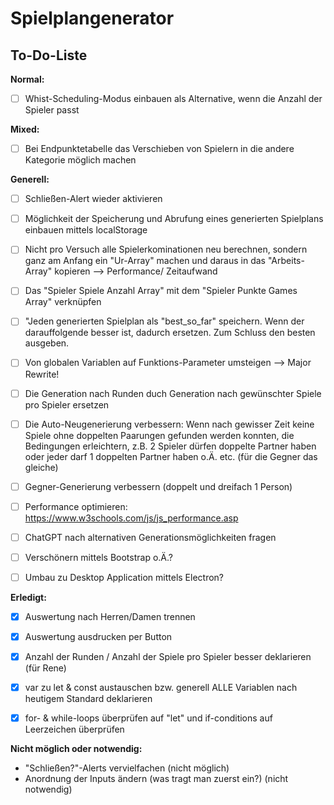 # Spielplangenerator
## To-Do-Liste

**Normal:**
- [ ] Whist-Scheduling-Modus einbauen als Alternative, wenn die Anzahl der Spieler passt

**Mixed:**
- [ ] Bei Endpunktetabelle das Verschieben von Spielern in die andere Kategorie möglich machen


**Generell:**
- [ ] Schließen-Alert wieder aktivieren
- [ ] Möglichkeit der Speicherung und Abrufung eines generierten Spielplans einbauen mittels localStorage
- [ ] Nicht pro Versuch alle Spielerkominationen neu berechnen, sondern ganz am Anfang ein "Ur-Array" machen und daraus in das "Arbeits-Array" kopieren --> Performance/ Zeitaufwand
- [ ] Das "Spieler Spiele Anzahl Array" mit dem "Spieler Punkte Games Array" verknüpfen
- [ ] "Jeden generierten Spielplan als "best_so_far" speichern. Wenn der darauffolgende besser ist, dadurch ersetzen. Zum Schluss den besten ausgeben.
- [ ] Von globalen Variablen auf Funktions-Parameter umsteigen --> Major Rewrite!
- [ ] Die Generation nach Runden duch Generation nach gewünschter Spiele pro Spieler ersetzen
- [ ] Die Auto-Neugenerierung verbessern: Wenn nach gewisser Zeit keine Spiele ohne doppelten Paarungen gefunden werden konnten, die Bedingungen erleichtern, z.B. 2 Spieler dürfen doppelte Partner haben oder jeder darf 1 doppelten Partner haben o.Ä. etc. (für die Gegner das gleiche)
- [ ] Gegner-Generierung verbessern (doppelt und dreifach 1 Person)
- [ ] Performance optimieren: https://www.w3schools.com/js/js_performance.asp
- [ ] ChatGPT nach alternativen Generationsmöglichkeiten fragen
- [ ] Verschönern mittels Bootstrap o.Ä.?
- [ ] Umbau zu Desktop Application mittels Electron?



**Erledigt:**
- [x] Auswertung nach Herren/Damen trennen
- [x] Auswertung ausdrucken per Button
- [x] Anzahl der Runden / Anzahl der Spiele pro Spieler besser deklarieren (für Rene)
- [x] var zu let & const austauschen bzw. generell ALLE Variablen nach heutigem Standard deklarieren
- [x] for- & while-loops überprüfen auf "let" und if-conditions auf Leerzeichen überprüfen



**Nicht möglich oder notwendig:**
- "Schließen?"-Alerts vervielfachen (nicht möglich)
- Anordnung der Inputs ändern (was tragt man zuerst ein?) (nicht notwendig)